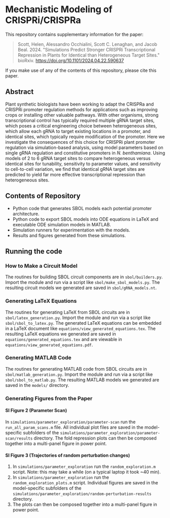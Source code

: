 # Mechanistic Modeling of CRISPRi/CRISPRa

This repository contains supplementary information for the paper: 
> Scott, Helen, Alessandro Occhialini, Scott C. Lenaghan, and Jacob Beal. 2024.
"Simulations Predict Stronger CRISPRi Transcriptional Repression in Plants for
Identical than Heterogeneous Target Sites." bioRxiv.
https://doi.org/10.1101/2024.04.22.590637

If you make use of any of the contents of this repository, please cite this paper.

## Abstract
Plant synthetic biologists have been working to adapt the CRISPRa and CRISPRi
promoter regulation methods for applications such as improving crops or
installing other valuable pathways. With other organisms, strong
transcriptional control has typically required multiple gRNA target sites,
which poses a critical engineering choice between heterogeneous sites, which
allow each gRNA to target existing locations in a promoter, and identical
sites, which typically require modification of the promoter. Here we
investigate the consequences of this choice for CRISPRi plant promoter
regulation via simulation-based analysis, using model parameters based on
single gRNA regulation and constitutive promoters in _N. benthamiana_.
Using models of 2 to 6 gRNA target sites to compare heterogeneous versus
identical sites for tunability, sensitivity to parameter values, and
sensitivity to cell-to-cell variation, we find that identical gRNA target
sites are predicted to yield far more effective transcriptional repression than
heterogeneous sites.

## Contents of Repository
- Python code that generates SBOL models each potential promoter architecture.
- Python code to export SBOL models into ODE equations in LaTeX and executable ODE simulation models in MATLAB.
- Simulation runners for experimentation with the models.
- Results and figures generated from these simulations.

## Running the code

### How to Make a Circuit Model

The routines for building SBOL circuit components are in `sbol/builders.py`.
Import the module and run via a script like `sbol/make_sbol_models.py`.
The resulting circuit models we generated are saved in `sbol/gRNA_models.nt`.

### Generating LaTeX Equations

The routines for generating LaTeX from SBOL circuits are in `sbol/latex_generation.py`.
Import the module and run via a script like `sbol/sbol_to_latex.py`.
The generated LaTeX equations can be embedded in a LaTeX document like `equations/view_generated_equations.tex`.
The resulting LaTeX equations we generated are saved in `equations/generated_equations.tex` and are viewable in `equations/view_generated_equations.pdf`.

### Generating MATLAB Code

The routines for generating MATLAB code from SBOL circuits are in `sbol/matlab_generation.py`.
Import the module and run via a script like `sbol/sbol_to_matlab.py`.
The resulting MATLAB models we generated are saved in the `models/` directory.

### Generating Figures from the Paper
#### SI Figure 2 (Parameter Scan)
In `simulations/parameter_exploration/parameter-scan` run the `run_all_param_scans.m` file. All individual plot files are saved in the model-specific subfolders of the `simulations/parameter_exploration/parameter-scan/results` directory. The fold repression plots can then be composed together into a multi-panel figure in power point.
#### SI Figure 3 (Trajectories of random perturbation changes)
1. In `simulations/parameter_exploration` run the `random_exploration.m` script. Note: this may take a while (on a typical laptop it took ~40 min).
2. In `simulations/parameter_exploration` run the `random_exploration_plots.m` script. Individual figures are saved in the model-specific subfolders of the `simulations/parameter_exploration/random-perturbation-results` directory.
3. The plots can then be composed together into a multi-panel figure in power point.
